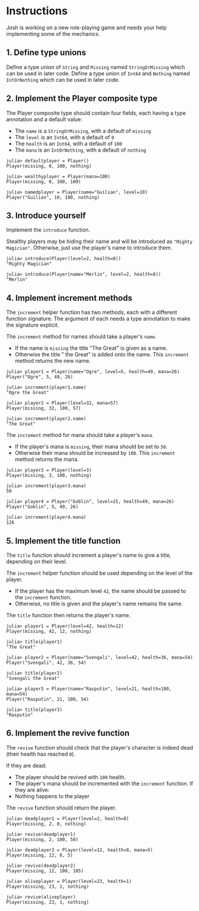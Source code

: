 # Instructions

Josh is working on a new role-playing game and needs your help implementing some of the mechanics.

## 1. Define type unions

Define a type union of `String` and `Missing` named `StringOrMissing` which can be used in later code.
Define a type union of `Int64` and `Nothing` named `IntOrNothing` which can be used in later code.

## 2. Implement the Player composite type

The Player composite type should contain four fields, each having a type annotation and a default value:
- The `name` is a `StringOrMissing`, with a default of `missing`
- The `level` is an `Int64`, with a default of `0`
- The `health` is an `Int64`, with a default of `100`
- The `mana` is an `IntOrNothing`, with a default of `nothing`
 
```julia-repl
julia> defaultplayer = Player()
Player(missing, 0, 100, nothing)

julia> wealthyplayer = Player(mana=100)
Player(missing, 0, 100, 100)

julia> namedplayer = Player(name="Guilian", level=10)
Player("Guilian", 10, 100, nothing)
```

## 3. Introduce yourself

Implement the `introduce` function.

Stealthy players may be hiding their name and will be introduced as `"Mighty Magician"`.
Otherwise, just use the player's name to introduce them.

```julia-repl
julia> introduce(Player(level=2, health=8))
"Mighty Magician"

julia> introduce(Player(name="Merlin", level=2, health=8))
"Merlin"
```

## 4. Implement increment methods

The `increment` helper function has two methods, each with a different function signature.
The argument of each needs a type annotation to make the signature explicit.

The `increment` method for names should take a player's `name`.
- If the name is `missing` the title "The Great" is given as a name.
- Otherwise the title " the Great" is added onto the name.
This `increment` method returns the new name.

```julia-repl
julia> player1 = Player(name="Ogre", level=5, health=49, mana=26)
Player("Ogre", 5, 49, 26)

julia> increment(player1.name)
"Ogre the Great"

julia> player2 = Player(level=32, mana=57)
Player(missing, 32, 100, 57)

julia> increment(player2.name)
"The Great"
```

The `increment` method for mana should take a player's `mana`.
- If the player's mana is `missing`, their mana should be set to `50`.
- Otherwise their mana should be increased by `100`.
This `increment` method returns the mana.

```julia-repl
julia> player3 = Player(level=3)
Player(missing, 3, 100, nothing)

julia> increment(player3.mana)
50

julia> player4 = Player("Goblin", level=15, health=49, mana=26)
Player("Goblin", 5, 49, 26)

julia> increment(player4.mana)
126
```

## 5. Implement the title function

The `title` function should increment a player's name to give a title, depending on their level.

The `increment` helper function should be used depending on the level of the player.
- If the player has the maximum level `42`, the name should be passed to the `increment` function.
- Otherwise, no title is given and the player's name remains the same.

The `title` function then returns the player's name.

```julia-repl
julia> player1 = Player(level=42, health=12)
Player(missing, 42, 12, nothing)

julia> title(player1)
"The Great"

julia> player2 = Player(name="Svengali", level=42, health=36, mana=54)
Player("Svengali", 42, 36, 54)

julia> title(player2)
"Svengali the Great"

julia> player3 = Player(name="Rasputin", level=21, health=100, mana=54)
Player("Rasputin", 21, 100, 54)

julia> title(player3)
"Rasputin"
```

## 6. Implement the revive function

The `revive` function should check that the player's character is indeed dead (their health has reached `0`).

If they are dead:
- The player should be revived with `100` health.
- The player's mana should be incremented with the `increment` function.
If they are alive:
- Nothing happens to the player

The `revive` function should return the player.

```julia-repl
julia> deadplayer1 = Player(level=2, health=0)
Player(missing, 2, 0, nothing)

julia> revive(deadplayer1)
Player(missing, 2, 100, 50)

julia> deadplayer2 = Player(level=12, health=0, mana=5)
Player(missing, 12, 0, 5)

julia> revive(deadplayer2)
Player(missing, 12, 100, 105)

julia> aliveplayer = Player(level=23, health=1)
Player(missing, 23, 1, nothing)

julia> revive(aliveplayer)
Player(missing, 23, 1, nothing)
```
